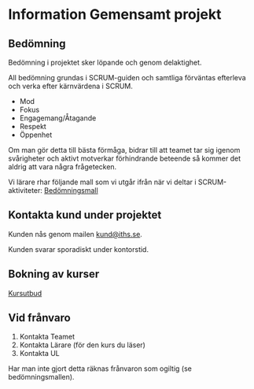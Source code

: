 # Information Gemensamt projekt

## Bedömning

Bedömning i projektet sker löpande och genom delaktighet.

All bedömning grundas i SCRUM-guiden och samtliga förväntas efterleva och verka efter kärnvärdena i SCRUM.

* Mod
* Fokus
* Engagemang/Åtagande
* Respekt
* Öppenhet

Om man gör detta till bästa förmåga, bidrar till att teamet tar sig igenom svårigheter och aktivt motverkar förhindrande beteende så kommer det aldrig att vara några frågetecken.

Vi lärare rhar följande mall som vi utgår ifrån när vi deltar i SCRUM-aktiviteter: [Bedömningsmall](./bedömningsmall.png)

## Kontakta kund under projektet

Kunden nås genom mailen [kund@iths.se](mailto:kund@iths.se).

Kunden svarar sporadiskt under kontorstid.

## Bokning av kurser

[Kursutbud](https://)

## Vid frånvaro

1. Kontakta Teamet
2. Kontakta Lärare (för den kurs du läser)
3. Kontakta UL

Har man inte gjort detta räknas frånvaron som ogiltig (se bedömningsmallen).